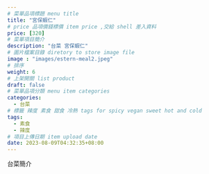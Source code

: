 ```yaml
---
# 菜單品項標題 menu title 
title: "宮保蝦仁"
# price 品項價錢標價 item price ,交給 shell 差入資料
price: [320] 
# 菜單項目簡介 
description: "台菜 宮保蝦仁"
# 圖片檔案目錄 diretory to store image file
image : "images/estern-meal2.jpeg"
# 排序
weight: 6 
# 上架開關 list product 
draft: false
# 菜單品項分類 menu item categories 
categories:
  - 台菜
# 標籤 辣度 素食 甜食 冷熱 tags for spicy vegan sweet hot and cold 
tags:
  - 素食
  - 辣度
# 項目上傳日期 item upload date 
date: 2023-08-09T04:32:35+08:00
---
```


台菜簡介
